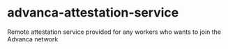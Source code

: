 # advanca-attestation-service
Remote attestation service provided for any workers who wants to join the Advanca network
